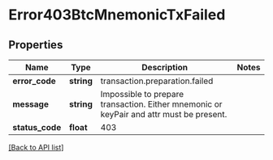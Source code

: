 # Error403BtcMnemonicTxFailed

## Properties

Name | Type | Description | Notes
------------ | ------------- | ------------- | -------------
**error_code** | **string** | transaction.preparation.failed |
**message** | **string** | Impossible to prepare transaction. Either mnemonic or keyPair and attr must be present. |
**status_code** | **float** | 403 |

[[Back to API list]](../../README.md#api-endpoints)
